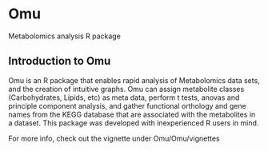 # Omu
Metabolomics analysis R package

## Introduction to Omu

Omu is an R package that enables rapid analysis of Metabolomics data sets, and the creation of intuitive graphs. Omu can assign metabolite classes (Carbohydrates, Lipids, etc) as meta data, perform t tests, anovas and principle component analysis, and gather functional orthology and gene names from the KEGG database that are associated with the metabolites in a dataset. This package was developed with inexperienced R users in mind.

For more info, check out the vignette under Omu/Omu/vignettes
